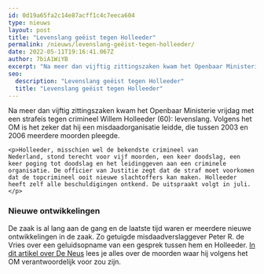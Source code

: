 ```yaml
---
id: 0d19a65fa2c14e87acff1c4c7eeca604
type: nieuws
layout: post
title: "Levenslang geëist tegen Holleeder"
permalink: /nieuws/levenslang-geëist-tegen-holleeder/
date: 2022-05-11T19:16:41.067Z
author: 7biA1WiYB
excerpt: "Na meer dan vijftig zittingszaken kwam het Openbaar Ministerie vrijdag met een strafeis tegen crimineel Willem Holleeder (60): levenslang. Volgens het OM is het zeker dat hij een misdaadorganisatie leidde, die tussen 2003 en 2006 meerdere moorden pleegde.  "
seo:
  description: "Levenslang geëist tegen Holleeder"
  title: "Levenslang geëist tegen Holleeder"
---
```

Na meer dan vijftig zittingszaken kwam het Openbaar Ministerie vrijdag met een strafeis tegen crimineel Willem Holleeder (60): levenslang. Volgens het OM is het zeker dat hij een misdaadorganisatie leidde, die tussen 2003 en 2006 meerdere moorden pleegde.  

    <p>Holleeder, misschien wel de bekendste crimineel van Nederland, stond terecht voor vijf moorden, een keer doodslag, een keer poging tot doodslag en het leidinggeven aan een criminele organisatie. De officier van Justitie zegt dat de straf moet voorkomen dat de topcrimineel ooit nieuwe slachtoffers kan maken. Holleeder heeft zelf alle beschuldigingen ontkend. De uitspraakt volgt in juli.</p>
<h3>Nieuwe ontwikkelingen</h3>
<p>De zaak is al lang aan de gang en de laatste tijd waren er meerdere nieuwe ontwikkelingen in de zaak. Zo getuigde misdaadverslaggever Peter R. de Vries over een geluidsopname van een gesprek tussen hem en Holleeder. <a href="https://7dagen.netlify.app/nieuws/willem-holleeder-de-neus-een-notendop">In dit artikel over De Neus</a> lees je alles over de moorden waar hij volgens het OM verantwoordelijk voor zou zijn.</p>  
